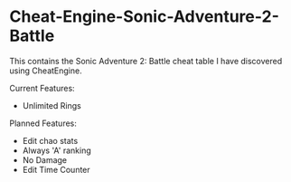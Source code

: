 # Cheat-Engine-Sonic-Adventure-2-Battle

This contains the Sonic Adventure 2: Battle cheat table I have discovered using CheatEngine.

Current Features:
  * Unlimited Rings
  
Planned Features:
  * Edit chao stats
  * Always 'A' ranking 
  * No Damage
  * Edit Time Counter
